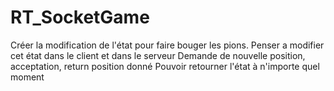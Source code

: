# RT_SocketGame

Créer la modification de l'état pour faire bouger les pions. 
Penser a modifier cet état dans le client et dans le serveur
Demande de nouvelle position, acceptation, return position donné
Pouvoir retourner l'état à n'importe quel moment

